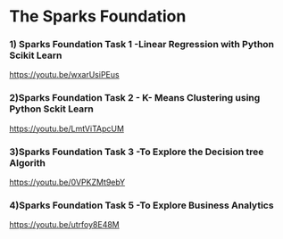 # The Sparks Foundation

### 1) Sparks Foundation Task 1 -Linear Regression with Python Scikit Learn 
https://youtu.be/wxarUsiPEus

### 2)Sparks Foundation Task 2 - K- Means Clustering using Python Sckit Learn
https://youtu.be/LmtViTApcUM

### 3)Sparks Foundation Task 3 -To Explore the Decision tree Algorith
https://youtu.be/0VPKZMt9ebY

### 4)Sparks Foundation Task 5 -To Explore Business Analytics
https://youtu.be/utrfoy8E48M
